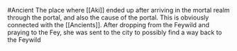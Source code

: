 #Ancient
The place where [[Aki]] ended up after arriving in the mortal realm through the portal, and also the cause of the portal. This is obviously connected with the [[Ancients]].
After dropping from the Feywild and praying to the Fey, she was sent to the city to possibly find a way back to the Feywild